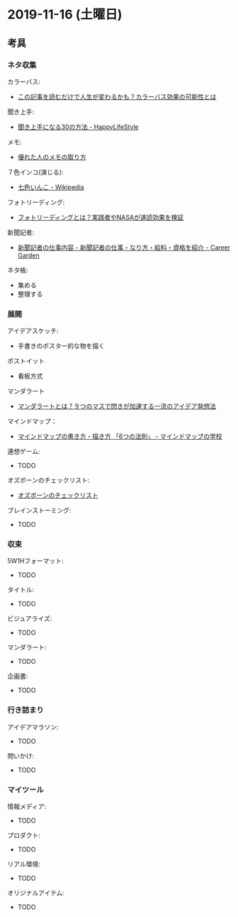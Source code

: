 # 2019-11-16 (土曜日)

## 考具

### ネタ収集

カラーバス:

- [この記事を読むだけで人生が変わるかも？カラーバス効果の可能性とは](https://menzine.jp/lifestyle/colorbathkoukaisikisuru4199/)

聞き上手:

- [聞き上手になる30の方法 - HappyLifeStyle](https://happylifestyle.com/1177)

メモ:

- [優れた人のメモの取り方](https://re-sta.jp/how-to-make-notes-2360)

７色インコ(演じる):

- [七色いんこ - Wikipedia](https://ja.wikipedia.org/wiki/%E4%B8%83%E8%89%B2%E3%81%84%E3%82%93%E3%81%93)

フォトリーディング:

- [フォトリーディングとは？実践者やNASAが速読効果を検証](https://biz-shinri.com/photoreading-11581)

新聞記者:

- [新聞記者の仕事内容 - 新聞記者の仕事・なり方・給料・資格を紹介 - Career Garden](https://careergarden.jp/shinbunkisha/work/)

ネタ帳:

- 集める
- 整理する

### 展開

アイデアスケッチ:

- 手書きのポスター的な物を描く

ポストイット

- 看板方式

マンダラート

- [マンダラートとは？９つのマスで閃きが加速する一流のアイデア発想法](https://navi.dropbox.jp/mandal-art)

マインドマップ：

- [マインドマップの書き方・描き方 「6つの法則」 - マインドマップの学校](https://www.mindmap-school.jp/mindmap/mindmap-law/)

連想ゲーム:

- TODO

オズボーンのチェックリスト:

- [オズボーンのチェックリスト](https://jairo.co.jp/keyword/588)

ブレインストーミング:

- TODO

### 収束

5W1Hフォーマット:

- TODO

タイトル:

- TODO

ビジュアライズ:

- TODO

マンダラート:

- TODO

企画書:

- TODO

### 行き詰まり

アイデアマラソン:

- TODO

問いかけ:

- TODO

### マイツール

情報メディア:

- TODO

プロダクト:

- TODO

リアル環境:

- TODO

オリジナルアイテム:

- TODO
